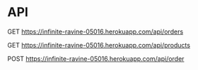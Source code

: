 
# API

GET https://infinite-ravine-05016.herokuapp.com/api/orders

GET https://infinite-ravine-05016.herokuapp.com/api/products

POST https://infinite-ravine-05016.herokuapp.com/api/order
